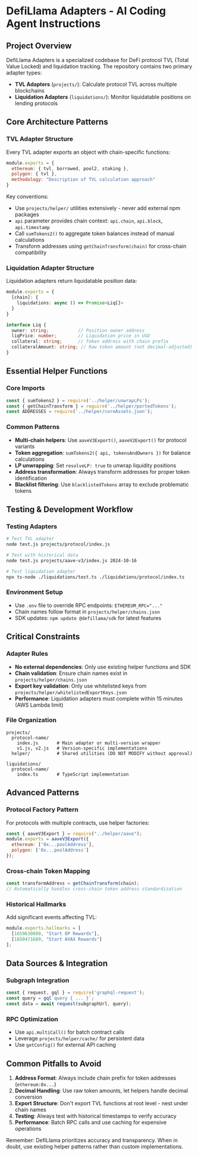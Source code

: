 # DefiLlama Adapters - AI Coding Agent Instructions

## Project Overview

DefiLlama Adapters is a specialized codebase for DeFi protocol TVL (Total Value Locked) and liquidation tracking. The repository contains two primary adapter types:

- **TVL Adapters** (`projects/`): Calculate protocol TVL across multiple blockchains
- **Liquidation Adapters** (`liquidations/`): Monitor liquidatable positions on lending protocols

## Core Architecture Patterns

### TVL Adapter Structure
Every TVL adapter exports an object with chain-specific functions:
```javascript
module.exports = {
  ethereum: { tvl, borrowed, pool2, staking },
  polygon: { tvl },
  methodology: "Description of TVL calculation approach"
}
```

Key conventions:
- Use `projects/helper/` utilities extensively - never add external npm packages
- `api` parameter provides chain context: `api.chain`, `api.block`, `api.timestamp`
- Call `sumTokens2()` to aggregate token balances instead of manual calculations
- Transform addresses using `getChainTransform(chain)` for cross-chain compatibility

### Liquidation Adapter Structure
Liquidation adapters return liquidatable position data:
```typescript
module.exports = {
  [chain]: {
    liquidations: async () => Promise<Liq[]>
  }
}

interface Liq {
  owner: string;           // Position owner address
  liqPrice: number;        // Liquidation price in USD
  collateral: string;      // Token address with chain prefix
  collateralAmount: string; // Raw token amount (not decimal-adjusted)
}
```

## Essential Helper Functions

### Core Imports
```javascript
const { sumTokens2 } = require('../helper/unwrapLPs');
const { getChainTransform } = require('../helper/portedTokens');
const ADDRESSES = require('../helper/coreAssets.json');
```

### Common Patterns
- **Multi-chain helpers**: Use `aaveV3Export()`, `aaveV2Export()` for protocol variants
- **Token aggregation**: `sumTokens2({ api, tokensAndOwners })` for balance calculations  
- **LP unwrapping**: Set `resolveLP: true` to unwrap liquidity positions
- **Address transformation**: Always transform addresses for proper token identification
- **Blacklist filtering**: Use `blacklistedTokens` array to exclude problematic tokens

## Testing & Development Workflow

### Testing Adapters
```bash
# Test TVL adapter
node test.js projects/protocol/index.js

# Test with historical data
node test.js projects/aave-v3/index.js 2024-10-16

# Test liquidation adapter
npx ts-node ./liquidations/test.ts ./liquidations/protocol/index.ts
```

### Environment Setup
- Use `.env` file to override RPC endpoints: `ETHEREUM_RPC="..."`
- Chain names follow format in `projects/helper/chains.json`
- SDK updates: `npm update @defillama/sdk` for latest features

## Critical Constraints

### Adapter Rules
- **No external dependencies**: Only use existing helper functions and SDK
- **Chain validation**: Ensure chain names exist in `projects/helper/chains.json`
- **Export key validation**: Only use whitelisted keys from `projects/helper/whitelistedExportKeys.json`
- **Performance**: Liquidation adapters must complete within 15 minutes (AWS Lambda limit)

### File Organization
```
projects/
  protocol-name/
    index.js       # Main adapter or multi-version wrapper
    v1.js, v2.js   # Version-specific implementations
  helper/          # Shared utilities (DO NOT MODIFY without approval)

liquidations/
  protocol-name/
    index.ts       # TypeScript implementation
```

## Advanced Patterns

### Protocol Factory Pattern
For protocols with multiple contracts, use helper factories:
```javascript
const { aaveV3Export } = require("../helper/aave");
module.exports = aaveV3Export({
  ethereum: ['0x...poolAddress'],
  polygon: ['0x...poolAddress']
});
```

### Cross-chain Token Mapping
```javascript
const transformAddress = getChainTransform(chain);
// Automatically handles cross-chain token address standardization
```

### Historical Hallmarks
Add significant events affecting TVL:
```javascript
module.exports.hallmarks = [
  [1659630089, "Start OP Rewards"],
  [1650471689, "Start AVAX Rewards"]
];
```

## Data Sources & Integration

### Subgraph Integration
```javascript
const { request, gql } = require('graphql-request');
const query = gql`query { ... }`;
const data = await request(subgraphUrl, query);
```

### RPC Optimization
- Use `api.multiCall()` for batch contract calls
- Leverage `projects/helper/cache/` for persistent data
- Use `getConfig()` for external API caching

## Common Pitfalls to Avoid

1. **Address Format**: Always include chain prefix for token addresses (`ethereum:0x...`)
2. **Decimal Handling**: Use raw token amounts, let helpers handle decimal conversion
3. **Export Structure**: Don't export TVL functions at root level - nest under chain names
4. **Testing**: Always test with historical timestamps to verify accuracy
5. **Performance**: Batch RPC calls and use caching for expensive operations

Remember: DefiLlama prioritizes accuracy and transparency. When in doubt, use existing helper patterns rather than custom implementations.